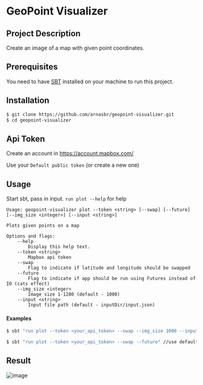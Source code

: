 # GeoPoint Visualizer

## Project Description

Create an image of a map with given point coordinates.

## Prerequisites
You need to have [SBT](https://www.scala-sbt.org/download.html) installed on your machine to run this project.

## Installation
```bash
$ git clone https://github.com/arnasbr/geopoint-visualizer.git
$ cd geopoint-visualizer
```

## Api Token

Create an account in https://account.mapbox.com/

Use your `Default public token` (or create a new one)

## Usage
Start sbt, pass in input. `run plot --help` for help

```
Usage: geopoint-visualizer plot --token <string> [--swap] [--future] [--img_size <integer>] [--input <string>]

Plots given points on a map

Options and flags:
    --help
        Display this help text.
    --token <string>
        Mapbox api token
    --swap
        Flag to indicate if latitude and longitude should be swapped
    --future
        Flag to indicate if app should be run using Futures instead of IO (cats effect)
    --img_size <integer>
        Image size 1-1280 (default - 1000)
    --input <string>
        Input file path (default - inputDir/input.json)
```

#### Examples
```bash
$ sbt "run plot --token <your_api_token> --swap --img_size 1000 --input inputDir/input.json"

$ sbt "run plot --token <your_api_token> --swap --future" //use default image size and input file and use Future
```

## Result

![image](https://github.com/arnasbr/geopoint-visualizer/assets/140691866/dd311615-b5e2-4135-b26b-3f69e4e73a20)




